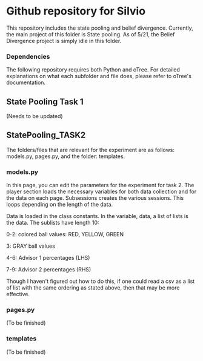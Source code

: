 # Github repository for Silvio

This repository includes the state pooling and belief divergence. Currently, the main project of this folder is State pooling.
As of 5/21, the Belief Divergence project is simply idle in this folder. 

### Dependencies
The following repository requires both Python and oTree. For detailed explanations on what each subfolder and file does, please refer to oTree's documentation.

## State Pooling Task 1
(Needs to be updated)

## StatePooling_TASK2
The folders/files that are relevant for the experiment are as follows:
models.py, pages.py, and the folder: templates.

### models.py
In this page, you can edit the parameters for the experiment for task 2.
The player section loads the necessary variables for both data collection and for the data on each page.
Subsessions creates the various sessions. This loops depending on the length of the data.

Data is loaded in the class constants. In the variable, data, a list of lists is the data. The sublists have length 10:

0-2: colored ball values: RED, YELLOW, GREEN

3: GRAY ball values

4-6: Advisor 1 percentages (LHS)

7-9: Advisor 2 percentages (RHS)

Though I haven't figured out how to do this, if one could read a csv as a list of list with the same ordering as stated above, then that may be more effective.




### pages.py
(To be finished)

### templates
(To be finished)
